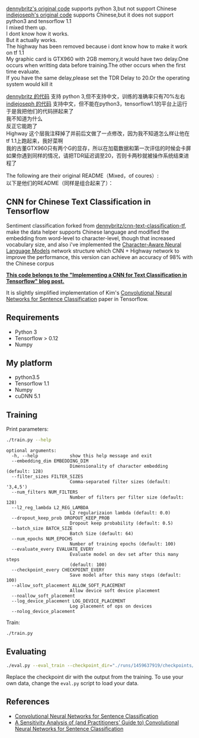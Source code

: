 [dennybritz's original code](https://github.com/dennybritz/cnn-text-classification-tf) supports python 3,but not support Chinese</br>
[indiejoseph's original code](https://github.com/indiejoseph/cnn-text-classification-tf-chinese) supports Chinese,but it does not support python3 and tensorflow 1.1</br>
I mixed them up.</br>
I dont know how it works.</br>
But it actually works.</br>
The highway has been removed because i dont know how to make it work on tf 1.1 </br>
My graphic card is GTX960 with 2GB memory,it would have two delay.One occurs when writting data before training.The other occurs when the first time evaluate.  </br>
If you have the same delay,please set the TDR Delay to 20.Or the operating system would kill it</br>


[dennybritz 的代码](https://github.com/dennybritz/cnn-text-classification-tf) 支持 python 3,但不支持中文，训练的准确率只有70%左右</br>
[indiejoseph 的代码](https://github.com/indiejoseph/cnn-text-classification-tf-chinese) 支持中文，但不能在python3，tensorflow1.1的平台上运行</br>
于是我把他们的代码拼起来了</br>
我不知道为什么</br>
反正它能跑了</br>
Highway 这个层我注释掉了并前后文做了一点修改，因为我不知道怎么样让他在tf 1.1上跑起来，我好菜啊</br>
我的古董GTX960只有两个G的显存，所以在加载数据和第一次评估的时候会卡屏</br>
如果你遇到同样的情况，请把TDR延迟调至20，否则卡两秒就被操作系统结束进程了</br>





The following are their original README（Mixed，of coures）:</br>
以下是他们的README（同样是组合起来了）：</br>
## CNN for Chinese Text Classification in Tensorflow
Sentiment classification forked from [dennybritz/cnn-text-classification-tf](https://github.com/dennybritz/cnn-text-classification-tf), make the data helper supports Chinese language and modified the embedding from word-level to character-level, though that increased vocabulary size, and also i've implemented the [Character-Aware Neural Language Models](http://arxiv.org/pdf/1508.06615v4.pdf) network structure which CNN + Highway network to improve the performance, this version can achieve an accuracy of 98% with the Chinese corpus

**[This code belongs to the "Implementing a CNN for Text Classification in Tensorflow" blog post.](http://www.wildml.com/2015/12/implementing-a-cnn-for-text-classification-in-tensorflow/)**

It is slightly simplified implementation of Kim's [Convolutional Neural Networks for Sentence Classification](http://arxiv.org/abs/1408.5882) paper in Tensorflow.

## Requirements

- Python 3
- Tensorflow > 0.12
- Numpy

## My platform

- python3.5
- Tensorflow 1.1
- Numpy
- cuDNN 5.1

## Training

Print parameters:

```bash
./train.py --help
```

```
optional arguments:
  -h, --help            show this help message and exit
  --embedding_dim EMBEDDING_DIM
                        Dimensionality of character embedding (default: 128)
  --filter_sizes FILTER_SIZES
                        Comma-separated filter sizes (default: '3,4,5')
  --num_filters NUM_FILTERS
                        Number of filters per filter size (default: 128)
  --l2_reg_lambda L2_REG_LAMBDA
                        L2 regularizaion lambda (default: 0.0)
  --dropout_keep_prob DROPOUT_KEEP_PROB
                        Dropout keep probability (default: 0.5)
  --batch_size BATCH_SIZE
                        Batch Size (default: 64)
  --num_epochs NUM_EPOCHS
                        Number of training epochs (default: 100)
  --evaluate_every EVALUATE_EVERY
                        Evaluate model on dev set after this many steps
                        (default: 100)
  --checkpoint_every CHECKPOINT_EVERY
                        Save model after this many steps (default: 100)
  --allow_soft_placement ALLOW_SOFT_PLACEMENT
                        Allow device soft device placement
  --noallow_soft_placement
  --log_device_placement LOG_DEVICE_PLACEMENT
                        Log placement of ops on devices
  --nolog_device_placement

```

Train:

```bash
./train.py
```

## Evaluating

```bash
./eval.py --eval_train --checkpoint_dir="./runs/1459637919/checkpoints/"
```

Replace the checkpoint dir with the output from the training. To use your own data, change the `eval.py` script to load your data.


## References

- [Convolutional Neural Networks for Sentence Classification](http://arxiv.org/abs/1408.5882)
- [A Sensitivity Analysis of (and Practitioners' Guide to) Convolutional Neural Networks for Sentence Classification](http://arxiv.org/abs/1510.03820)
